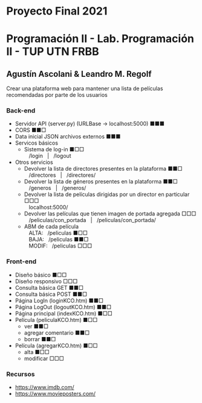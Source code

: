 # Proyecto Final 2021
# Programación II - Lab. Programación II - TUP UTN FRBB
## Agustín Ascolani & Leandro M. Regolf

Crear una plataforma web para mantener una lista de películas recomendadas por parte de los usuarios

### Back-end
- Servidor API (server.py) (URLBase -> localhost:5000) ■■■
- CORS ■■□
- Data inicial JSON archivos externos ■■■
- Servicos básicos
  - Sistema de log-in ■□□<br/>
    &nbsp;&nbsp;&nbsp;/login&nbsp;&nbsp;&nbsp;|&nbsp;&nbsp;&nbsp;/logout
- Otros servicios
  - Devolver la lista de directores presentes en la plataforma ■■□<br/>
    &nbsp;&nbsp;&nbsp;/directores&nbsp;&nbsp;&nbsp;|&nbsp;&nbsp;&nbsp;/directores/
  - Devolver la lista de géneros presentes en la plataforma ■■□<br/>
    &nbsp;&nbsp;&nbsp;/generos&nbsp;&nbsp;&nbsp;|&nbsp;&nbsp;&nbsp;/generos/
  - Devolver la lista de películas dirigidas por un director en particular □□□<br/>
    &nbsp;&nbsp;&nbsp;localhost:5000/
  - Devolver las películas que tienen imagen de portada agregada □□□<br/>
    &nbsp;&nbsp;&nbsp;/peliculas/con_portada&nbsp;&nbsp;&nbsp;|&nbsp;&nbsp;&nbsp;/peliculas/con_portada/
  - ABM de cada película<br/>
    &nbsp;&nbsp;&nbsp;ALTA:&nbsp;&nbsp;&nbsp;/peliculas ■□□<br/>
    &nbsp;&nbsp;&nbsp;BAJA:&nbsp;&nbsp;&nbsp;/peliculas ■■□<br/>
    &nbsp;&nbsp;&nbsp;MODIF:&nbsp;&nbsp;&nbsp;/peliculas □□□<br/>

### Front-end
- Diseño básico ■□□
- Diseño responsivo □□□
- Consulta básica GET ■■□
- Consulta básica POST ■■□
- Página LogIn (loginKCO.htm) ■■□
- Página LogOut (logoutKCO.htm) ■■□
- Página principal (indexKCO.htm) ■□□
- Película (peliculaKCO.htm) ■□□
  - ver ■■□
  - agregar comentario ■■□
  - borrar ■■□
- Película (agregarKCO.htm) ■□□
  - alta ■□□
  - modificar □□□

### Recursos
- https://www.imdb.com/
- https://www.movieposters.com/
